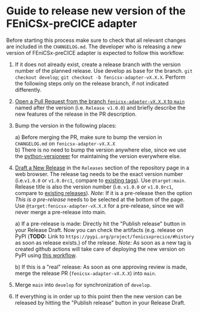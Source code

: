 # Guide to release new version of the FEniCSx-preCICE adapter

Before starting this process make sure to check that all relevant changes are included in the `CHANGELOG.md`. The developer who is releasing a new version of FEniCSx-preCICE adapter is expected to follow this workflow:

1. If it does not already exist, create a release branch with the version number of the planned release. Use develop as base for the branch. `git checkout develop`; `git checkout -b fenicsx-adapter-vX.X.X`. Perform the following steps only on the release branch, if not indicated differently.  

2. [Open a Pull Request from the branch `fenicsx-adapter-vX.X.X` to `main`](https://github.com/precice/fenicsx-adapter/compare) named after the version (i.e. `Release v1.0.0`) and briefly describe the new features of the release in the PR description.

3. Bump the version in the following places:

    a) Before merging the PR, make sure to bump the version in `CHANGELOG.md` on `fenicsx-adapter-vX.X.X`  
    b) There is no need to bump the version anywhere else, since we use the [python-versioneer](https://github.com/python-versioneer/python-versioneer/) for maintaining the version everywhere else.

4. [Draft a New Release](https://github.com/precice/fenicsx-adapter/releases/new) in the `Releases` section of the repository page in a web browser. The release tag needs to be the exact version number (i.e.`v1.0.0` or `v1.0.0rc1`, compare to [existing tags](https://github.com/precice/fenicsx-adapter/tags)). Use `@target:main`. Release title is also the version number (i.e. `v1.0.0` or `v1.0.0rc1`, compare to [existing releases](https://github.com/precice/fenicsx-adapter/tags)).
*Note:* If it is a pre-release then the option *This is a pre-release* needs to be selected at the bottom of the page. Use `@target:fenicsx-adapter-vX.X.X` for a pre-release, since we will never merge a pre-release into main.

    a) If a pre-release is made: Directly hit the "Publish release" button in your Release Draft. Now you can check the artifacts (e.g. release on PyPI (**TODO:** Link to `https://pypi.org/project/fenicsxprecice/#history` as soon as release exists.) of the release. *Note:* As soon as a new tag is created github actions will take care of deploying the new version on PyPI using [this workflow](https://github.com/precice/fenicsx-adapter/actions?query=workflow%3A%22Upload+Python+Package%22).

    b) If this is a "real" release: As soon as one approving review is made, merge the release PR (`fenicsx-adapter-vX.X.X`) into `main`.

5. Merge `main` into `develop` for synchronization of `develop`.

6. If everything is in order up to this point then the new version can be released by hitting the "Publish release" button in your Release Draft.

